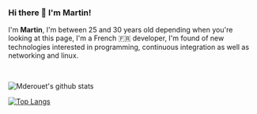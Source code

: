 ### Hi there 👋 I'm Martin!
I'm <b>Martin</b>, I'm between 25 and 30 years old depending when you're looking at this page, I'm a French 🇫🇷 developer, I'm found of new technologies interested in programming, continuous integration as well as networking and linux.

<br />

![Mderouet's github stats](https://github-readme-stats.vercel.app/api?username=mderouet&show_icons=true&theme=gotham&count_private=true)

[![Top Langs](https://github-readme-stats.vercel.app/api/top-langs/?username=mderouet&hide=javascript,html)](https://github.com/anuraghazra/github-readme-stats)
